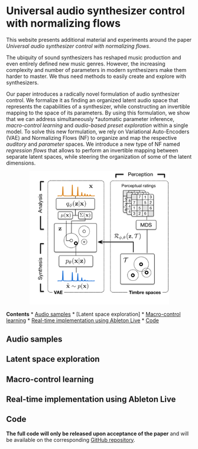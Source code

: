 <!--
<script src="http://vjs.zencdn.net/4.0/video.js"></script>
-->

<script src="https://cdnjs.cloudflare.com/ajax/libs/mathjax/2.7.0/MathJax.js?config=TeX-AMS-MML_HTMLorMML" type="text/javascript"></script>

<script type="text/javascript"> 
      // Show button
      function look(type){ 
      param=document.getElementById(type); 
      if(param.style.display == "none") param.style.display = "block"; 
      else param.style.display = "none" 
      } 
</script> 

# Universal audio synthesizer control with normalizing flows

This website presents additional material and experiments around the paper *Universal audio synthesizer control with normalizing flows*.

The ubiquity of sound synthesizers has reshaped music production and even entirely defined new music genres. However, the increasing complexity and number of parameters in modern synthesizers make them harder to master. We thus need methods to easily create and explore with synthesizers.

Our paper introduces a radically novel formulation of audio synthesizer control. We formalize it as finding an organized latent audio space that represents the capabilities of a synthesizer, while constructing an invertible mapping to the space of its parameters. By using this formulation, we show that we can address simultaneously *automatic parameter inference, *macro-control learning* and *audio-based preset exploration* within a single model. To solve this new formulation, we rely on Variational Auto-Encoders (VAE) and Normalizing Flows (NF) to organize and map the respective *auditory* and *parameter* spaces. We introduce a new type of NF named *regression flows* that allows to perform an invertible mapping between separate latent spaces, while steering the organization of some of the latent dimensions.

<p align="center">
<img src="figures/Variational_Timbre.png" height="75%" width="75%">
</p>

**Contents**
    * [Audio samples](#audio-samples)
    * [Latent space exploration]
    * [Macro-control learning](#macro-control-learning)
    * [Real-time implementation using Ableton Live](#real-time-implementation-using-ableton-live)
    * [Code](#code)

## Audio samples

## Latent space exploration

## Macro-control learning

## Real-time implementation using Ableton Live

## Code

**The full code will only be released upon acceptance of the paper** and will be available on the corresponding [GitHub repository](https://github.com/anonymous124/flow_synthesizer).
